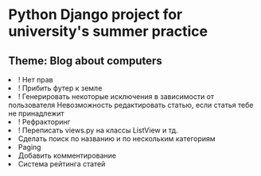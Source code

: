 # Python Django project for university's summer practice

<h2>Theme: Blog about computers</h2>

<li> ! Нет прав
<li> ! Прибить футер к земле
<li> ! Генерировать некоторые исключения в зависимости от пользователя
Невозможность редактировать статью, если статья тебе не принадлежит
<li> ! Рефракторинг
<li> ! Переписать views.py на классы ListView и тд.
<li> Сделать поиск по названию и по нескольким категориям
<li> Paging
<li> Добавить комментирование
<li> Система рейтинга статей
